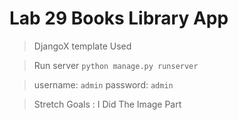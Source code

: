 # Lab 29 Books Library App 
> DjangoX template Used

> Run server `python manage.py runserver` 

> username: `admin`
> password: `admin`

> Stretch Goals  : I Did The Image Part 